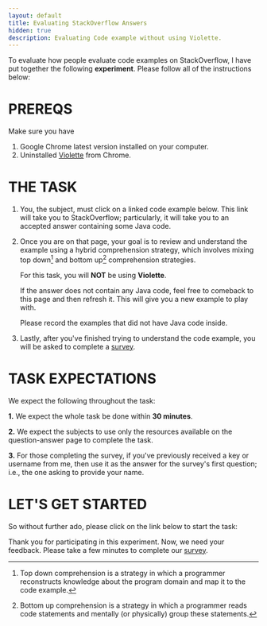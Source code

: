 ```yaml
---
layout: default
title: Evaluating StackOverflow Answers
hidden: true
description: Evaluating Code example without using Violette.
---
```


To evaluate how people evaluate code examples on StackOverflow, I have put together the following
**experiment**. Please follow all of the instructions below:


# PREREQS

Make sure you have

1. Google Chrome latest version installed on your computer.
2. Uninstalled [Violette](https://www.dropbox.com/s/dpse9g1nojt4e73/vesper-web.crx) from Chrome.


# THE TASK

1. You, the subject, must click on a linked code example below.
This link will take you to StackOverflow; particularly, it will take you
to an accepted answer containing some Java code.

2. Once you are on that page, your goal is to review and understand the example using a hybrid
comprehension strategy, which involves mixing top down[^1] and bottom up[^2]
comprehension strategies.

    For this task, you will **NOT** be using **Violette**.

    If the answer does not contain any Java code, feel free to comeback to this page and then refresh it. This will give you a
  new example to play with.

    Please record the examples that did not have Java code inside.

3. Lastly, after you've finished trying to understand the code example, you will
be asked to complete a [survey](http://goo.gl/vzqmzG).

# TASK EXPECTATIONS

We expect the following throughout the task:

**1.** We expect the whole task be done within **30 minutes**.

**2.** We expect the subjects to use only the resources available on the
question-answer page to complete the task.

**3.** For those completing the survey, if you've previously received a key or username from me,
then use it as the answer for the survey's first question; i.e., the one asking to provide your name.


# LET'S GET STARTED

So without further ado, please click on the link below to start the task:

<div id="example">
</div>


Thank you for participating in this experiment. Now, we need your feedback. Please take a few minutes to complete our [survey](http://goo.gl/vzqmzG).


<script>
  function shuffle(array) {
      var currentIndex = array.length
        , temporaryValue
        , randomIndex
        ;

      // While there remain elements to shuffle...
      while (0 !== currentIndex) {

        // Pick a remaining element...
        randomIndex   = Math.floor(Math.random() * currentIndex);
        currentIndex -= 1;

        // And swap it with the current element.
        temporaryValue      = array[currentIndex];
        array[currentIndex] = array[randomIndex];
        array[randomIndex]  = temporaryValue;
      }

      return array;
  }

  $(document).ready(function(){



     // use this https://github.com/marcuswestin/store.js
     // http://jsfiddle.net/hHLXr/12/
     // http://okta6.ideone.com/gfx2/js/ideone-index.js
     // http://html5demos.com/contenteditable
     var cached   = JSON.parse(window.localStorage.getItem('cached'));
     var shuffled = shuffle(cached.items);

     var selected = shuffled[0] || null;
     if(selected != null){

       var replace = $("<div/>", {'class':'file-editor', 'html': 'A. ', 'style': 'font-weight: bold;'});
       var link    = $('<a>', {
        'text': selected.title,
        'href': selected.href,
        'target': selected.target,
        'style': 'cursor: pointer;'
       });

       replace.append(link);

       $("#example").replaceWith(replace);
     }


  });
</script>

[^1]: Top down comprehension is a strategy in which a programmer reconstructs knowledge about the program domain and map it to the code example.

[^2]: Bottom up comprehension is a strategy in which a programmer reads code statements and mentally (or physically) group these statements.



